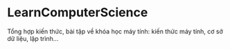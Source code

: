 # LearnComputerScience
Tổng hợp kiến thức, bài tập về khóa học máy tính: kiến thức máy tính, cơ sở dữ liệu, lập trình... 
